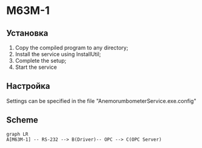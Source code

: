 # M63M-1




## Установка

1. Copy the compiled program to any directory;
2. Install the service using InstallUtil;
3. Complete the setup;
4. Start the service

## Настройка

Settings can be specified in the file "AnemorumbometerService.exe.config"

## Scheme
```mermaid
graph LR
A[M63M-1] -- RS-232 --> B(Driver)-- OPC --> C(OPC Server)

```
